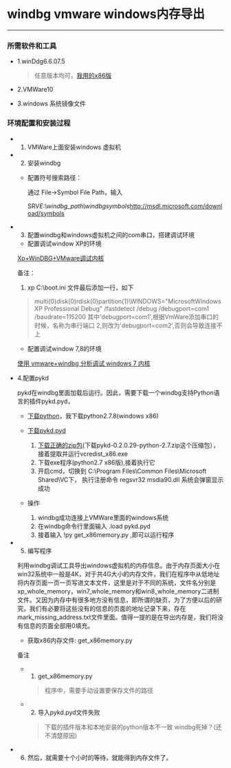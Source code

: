 # windbg vmware windows内存导出

---

### 所需软件和工具

* 1.winDdg6.6.07.5

    > 任意版本均可，[我用的x86版][1]

* 2.VMWare10

* 3.windows 系统镜像文件


### 环境配置和安装过程

* 1. VMWare上面安装windows 虚拟机

* 2. 安装windbg

    * 配置符号搜索路径：

        通过 File→Symbol File Path，输入

        SRV*E:\windbg_path\windbgsymbols*http://msdl.microsoft.com/download/symbols

* 3. 配置windbg和windows虚拟机之间的com串口，搭建调试环境

    * 配置调试window XP的环境

    [Xp+WinDBG+VMware调试内核][5]

    备注：
    1. xp C:\boot.ini 文件最后添加一行，如下

    > multi(0)disk(0)rdisk(0)partition(1)\WINDOWS="MicrosoftWindows XP Professional Debug" /fastdetect /debug /debugport=com1 /baudrate=115200
    > 其中'debugport=com1',根据VmWare添加串口的时候，名称为串行端口 2,则改为'debugport=com2',否则会导致连接不上

    * 配置调试window 7,8的环境

    [使用 vmware+windbg 分析调试 windows 7 内核][2]

* 4.配置pykd

    pykd在windbg里面加载后运行。因此，需要下载一个windbg支持Python语言的插件pykd.pyd，

    * [下载python][4]，我下载python2.7.8(windows x86)

    * [下载pykd.pyd][3]

        1. [下载正确的zip包][3](下载pykd-0.2.0.29-python-2.7.zip这个压缩包），接着提取并运行vcredist_x86.exe
        2. 下载exe程序(python2.7 x86版),接着执行它
        3. 开启cmd，切换到 C:\Program Files\Common Files\Microsoft Shared\VC下， 执行注册命令 regsvr32 msdia90.dll 系统会弹窗显示成功

    * 操作

        1. windbg成功连接上VMWare里面的windows系统
        2. 在windbg命令行里面输入 .load pykd.pyd
        3. 接着输入 !py get_x86memory.py ,即可以运行程序

* 5. 编写程序

    利用windbg调试工具导出windows虚拟机的内存信息。由于内存页面大小在win32系统中一般是4K，对于共4G大小的内存文件，我们在程序中从低地址将内存页面一页一页写进文本文件，这里是对于不同的系统，文件名分别是xp_whole_memory，win7_whole_memory和win8_whole_memory二进制文件。又因为内存中有很多地方没有信息，即所谓的缺页，为了方便以后的研究，我们有必要将这些没有的信息的页面的地址记录下来，存在mark_missing_address.txt文件里面。值得一提的是在导出内存是，我们将没有信息的页面全部用0填充。

    * 获取x86内存文件: get_x86memory.py

    备注
    * 1. get_x86memory.py

        > 程序中，需要手动设置要保存文件的路径

    * 2. 导入pykd.pyd文件失败

        > 下载的插件版本和本地安装的python版本不一致
        > windbg死掉？(还不清楚原因)

* 6. 然后，就需要十个小时的等待，就能得到内存文件了。


[1]: http://msdl.microsoft.com/download/symbols/debuggers/dbg_x86_6.6.07.5.exe
[2]: http://blog.chinaunix.net/uid-23254875-id-341011.html
[3]: http://pykd.codeplex.com/releases
[4]: https://www.python.org/downloads/
[5]: http://www.cnblogs.com/lzjsky/archive/2010/12/14/1905275.html

